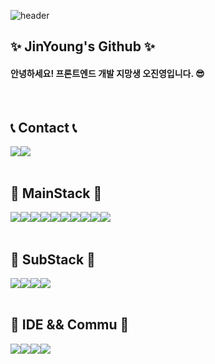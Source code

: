 ![header](https://capsule-render.vercel.app/api?type=waving&color=auto&height=200&text=JinY%20Github!!)

## ✨ JinYoung's Github ✨
#### 안녕하세요! 프론트엔드 개발 지망생 오진영입니다. 😎
<br>

## 📞 Contact 📞
<div style="display:flex; flex-direction:row;">
    <a href="https://www.instagram.com/jin.__o/">
        <img src="https://img.shields.io/badge/Instagram-E4405F?style=for-the-badge&logo=Instagram&logoColor=white"> 
    </a>
    <a href="https://blog.naver.com/wlsdud6221">
        <img src="https://img.shields.io/badge/Blog-03C75A?style=for-the-badge&logo=Naver&logoColor=white"> 
    </a>
</div><br>

## 🔨 MainStack 🔨
<div style="display:flex; flex-direction:row;">
<img src="https://img.shields.io/badge/html5-E34F26?style=flat-square&logo=html5&logoColor=white"> 
<img src="https://img.shields.io/badge/css-1572B6?style=flat-square&logo=css3&logoColor=white"> 
<img src="https://img.shields.io/badge/javascript-F7DF1E?style=flat-square&logo=javascript&logoColor=white"> 
<img src="https://img.shields.io/badge/Java-007396?style=flat-square&logo=Java&logoColor=white"> <br>
<img src="https://img.shields.io/badge/React-61DAFB?style=flat-square&logo=react&logoColor=white"> 
<img src="https://img.shields.io/badge/Vue.js-4FC08D?style=flat-square&logo=Vue.js&logoColor=white">
<img src="https://img.shields.io/badge/PWA-5A0FC8?style=flat-square&logo=PWA&logoColor=white">
<img src="https://img.shields.io/badge/React Router-CA4245?style=flat-square&logo=reactrouter&logoColor=white"> <br>
<img src="https://img.shields.io/badge/bootstrap-7952B3?style=flat-square&logo=bootstrap&logoColor=white">
<img src="https://img.shields.io/badge/styled-components-DB7093?style=flat-square&logo=styled-components&logoColor=white">




</div><br>
    
## 🔨 SubStack 🔨
<div style="display:flex; flex-direction:row;">
<img src="https://img.shields.io/badge/Andoid Studio-3DDC84?style=flat-square&logo=android studio&logoColor=white">
<img src="https://img.shields.io/badge/python-3776AB?style=flat-square&logo=python&logoColor=white"> 
<img src="https://img.shields.io/badge/C-A8B9CC?style=flat-square&logo=C&logoColor=white"> 
<img src="https://img.shields.io/badge/Figma-F24E1E?style=flat-square&logo=Figma&logoColor=white">
</div><br>

## 🔨 IDE && Commu 🔨
<div style="display:flex; flex-direction:row;">
<img src="https://img.shields.io/badge/Eclipse IDE-2C2255?style=flat-square&logo=Eclipse IDE&logoColor=white">
<img src="https://img.shields.io/badge/Visual Studio Code-007ACC?style=flat-square&logo=Visual Studio Code&logoColor=white"> 
<img src="https://img.shields.io/badge/Notion-000000?style=flat-square&logo=Notion&logoColor=white"> 
<img src="https://img.shields.io/badge/Discord-5865F2?style=flat-square&logo=Discord&logoColor=white"> 
</div><br>
